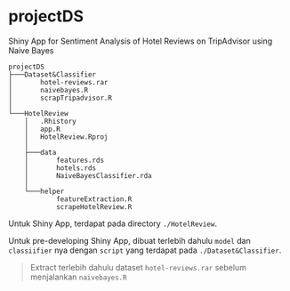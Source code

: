 # projectDS
Shiny App for Sentiment Analysis of Hotel Reviews on TripAdvisor using Naive Bayes

```
projectDS
├───Dataset&Classifier
│       hotel-reviews.rar
│       naivebayes.R
│       scrapTripadvisor.R
│
└───HotelReview
    │   .Rhistory
    │   app.R
    │   HotelReview.Rproj
    │
    ├───data
    │       features.rds
    │       hotels.rds
    │       NaiveBayesClassifier.rda
    │
    └───helper
            featureExtraction.R
            scrapeHotelReview.R
```

Untuk Shiny App, terdapat pada directory `./HotelReview`.

Untuk pre-developing Shiny App, dibuat terlebih dahulu `model` dan `classiifier` nya dengan `script` yang terdapat pada `./Dataset&Classifier`.
> Extract terlebih dahulu dataset `hotel-reviews.rar` sebelum menjalankan `naivebayes.R`
